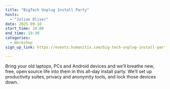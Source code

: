 ```yaml
---
title: "BigTech Unplug Install Party"
hosts:
  - "Julian Oliver"
date: 2025-09-10
start_time: 10:00
end_time: 19:30
categories:
  - Workshop
sign_up_link: https://events.humanitix.com/big-tech-unplug-install-party/tickets

---
```


Bring your old laptops, PCs and Android devices and we’ll breathe new, free,
open source life into them in this all-day install party. We’ll set up
productivity suites, privacy and anonymity tools, and lock those devices down.

